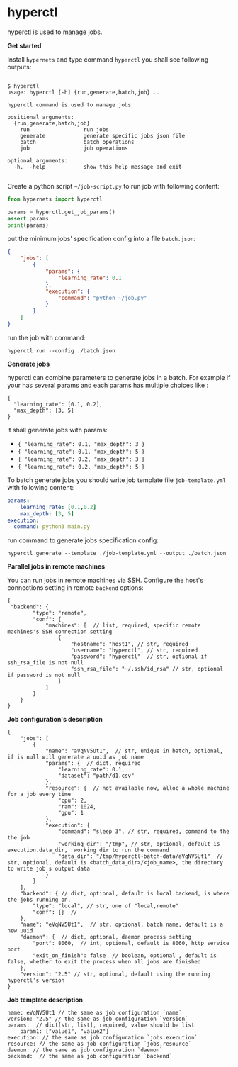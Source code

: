 # hyperctl

hyperctl is used to manage jobs.

**Get started**

Install `hypernets` and type command `hyperctl` you shall see following outputs:
```shell

$ hyperctl
usage: hyperctl [-h] {run,generate,batch,job} ...

hyperctl command is used to manage jobs

positional arguments:
  {run,generate,batch,job}
    run                 run jobs
    generate            generate specific jobs json file
    batch               batch operations
    job                 job operations

optional arguments:
  -h, --help            show this help message and exit


```

Create a python script `~/job-script.py` to run job with following content:
```python
from hypernets import hyperctl

params = hyperctl.get_job_params()
assert params
print(params)
```

put the minimum jobs' specification config into a file `batch.json`:
```json
{
    "jobs": [
        {
            "params": {
                "learning_rate": 0.1
            },
            "execution": {
                "command": "python ~/job.py"
            }
        }
    ]
}
```

run the job with command:
```shell
hyperctl run --config ./batch.json
```

**Generate jobs**

hyperctl can combine parameters to generate jobs in a batch. For example if your has several params and each params has 
multiple choices like :
```shell
{
  "learning_rate": [0.1, 0.2],
  "max_depth": [3, 5]
}
```
it shall generate jobs with params:
- `{ "learning_rate": 0.1, "max_depth": 3 }`
- `{ "learning_rate": 0.1, "max_depth": 5 }`
- `{ "learning_rate": 0.2, "max_depth": 3 }`
- `{ "learning_rate": 0.2, "max_depth": 5 }`

To batch generate jobs you should write job template file `job-template.yml` with following content:

```yaml
params:
    learning_rate: [0.1,0.2]
    max_depth: [3, 5]
execution:
  command: python3 main.py
```

run command to generate jobs specification config:
```shell
hyperctl generate --template ./job-template.yml --output ./batch.json
```

**Parallel jobs in remote machines**

You can run jobs in remote machines via SSH. Configure the host's connections setting in remote `backend` options:
```
{
 "backend": {
        "type": "remote",
        "conf": {
            "machines": [  // list, required, specific remote machines's SSH connection setting 
                {
                    "hostname": "host1", // str, required
                    "username": "hyperctl", // str, required
                    "password": "hyperctl"  // str, optional if ssh_rsa_file is not null
                    "ssh_rsa_file": "~/.ssh/id_rsa" // str, optional if password is not null
                }
            ]
        }
    }
}
```

**Job configuration's description**
```
{
    "jobs": [
        {
            "name": "aVqNV5Ut1",  // str, unique in batch, optional, if is null will generate a uuid as job name
            "params": {  // dict, required
                "learning_rate": 0.1,
                "dataset": "path/d1.csv"
            },
            "resource": {  // not available now, alloc a whole machine for a job every time
                "cpu": 2,
                "ram": 1024,
                "gpu": 1
            },
            "execution": {
                "command": "sleep 3", // str, required, command to the the job
                "working_dir": "/tmp", // str, optional, default is execution.data_dir,  working dir to run the command
                "data_dir": "/tmp/hyperctl-batch-data/aVqNV5Ut1"  // str, optional, default is <batch_data_dir>/<job_name>, the directory to write job's output data
            }
        }
    ],
    "backend": { // dict, optional, default is local backend, is where the jobs running on. 
        "type": "local", // str, one of "local,remote"
        "conf": {}  // 
    },
    "name": "eVqNV5Ut1",  // str, optional, batch name, default is a new uuid 
    "daemon": {  // dict, optional, daemon process setting
        "port": 8060,  // int, optional, default is 8060, http service port
        "exit_on_finish": false  // boolean, optional , default is false, whether to exit the process when all jobs are finished
    },
    "version": "2.5" // str, optional, default using the running hyperctl's version
}
```

**Job template description**
```
name: eVqNV5Ut1 // the same as job configuration `name`
version: "2.5" // the same as job configuration `version`
params:  // dict[str, list], required, value should be list 
    param1: ["value1", "value2"]
execution: // the same as job configuration `jobs.execution`
resource: // the same as job configuration `jobs.resource`
daemon: // the same as job configuration `daemon`
backend:  // the same as job configuration `backend`
```
